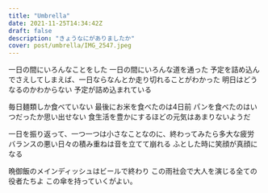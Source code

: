 ```yaml
---
title: "Umbrella"
date: 2021-11-25T14:34:42Z
draft: false
description: "きょうなにがありましたか"
cover: post/umbrella/IMG_2547.jpeg
---
```


一日の間にいろんなことをした
一日の間にいろんな道を通った
予定を詰め込んでさえしてしまえば、一日ならなんとか走り切れることがわかった
明日はどうなるのかわからない
予定が詰め込まれている

毎日麺類しか食べていない
最後にお米を食べたのは4日前
パンを食べたのはいつだったか思い出せない
食生活を豊かにするほどの元気はあまりないようだ

一日を振り返って、一つ一つは小さなことなのに、終わってみたら多大な疲労
バランスの悪い日々の積み重ねは音を立てて崩れる
ふとした時に笑顔が真顔になる

晩御飯のメインディッシュはビールで終わり
この雨社会で大人を演じる全ての役者たちよ
この傘を持っていくがよい。
